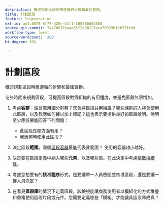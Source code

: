 ```yaml
---
description: 概述規劃區段時應遵循的步驟和最佳實務。
title: 計劃區段
feature: Segmentation
exl-id: ad4c6078-6f77-428e-b1f1-168f80d02668
source-git-commit: 7a47d837eeae65f2e98123aca78029bfeb7ffe9d
workflow-type: tm+mt
source-wordcount: '208'
ht-degree: 93%

---
```


# 計劃區段

概述規劃區段時應遵循的步驟和最佳實務。

花些時間來規劃區段，可提高區段對貴組織的有用程度，並避免區段無限增加。

1. 考慮&#x200B;**客群**：誰會取用細分群體？您會將區段共用給誰？哪些族群的人將會使用此區段，以及我應如何據以加上標記？這也表示要提供良好的區段說明。說明至少應該要能回答下列問題：

   * 此區段在哪方面有用？
   * 我應何時使用此區段？

1. 決定區段&#x200B;**範圍**。哪個[區段容器](/help/components/segmentation/seg-overview.md)最能代表此範圍？ 使用的容器越小越好。

1. 決定要在區段定義中納入哪些&#x200B;**元素**，以及哪些值。在此決定中考慮[變數持續性](/help/components/segmentation/seg-overview.md)。

1. 考慮您想要有的&#x200B;**核准程序**&#x200B;形式。是要讓單一人員檢閱並核准區段，還是要讓一群人員決定？
1. 在看見&#x200B;**區段庫**&#x200B;的情況下定義區段，該檢視能讓商務使用者以模組化的方式堆疊和重複使用區段片段或元件。[](/help/components/segmentation/segmentation-workflow/seg-build.md)您需要定義哪些「模組」才能讓此區段庫成真？

